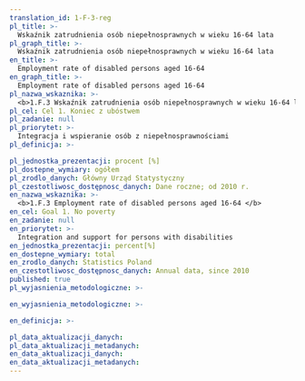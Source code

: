 ```yaml
---
translation_id: 1-F-3-reg
pl_title: >-
  Wskaźnik zatrudnienia osób niepełnosprawnych w wieku 16-64 lata
pl_graph_title: >-
  Wskaźnik zatrudnienia osób niepełnosprawnych w wieku 16-64 lata
en_title: >-
  Employment rate of disabled persons aged 16-64
en_graph_title: >-
  Employment rate of disabled persons aged 16-64
pl_nazwa_wskaznika: >-
  <b>1.F.3 Wskaźnik zatrudnienia osób niepełnosprawnych w wieku 16-64 lata</b>
pl_cel: Cel 1. Koniec z ubóstwem
pl_zadanie: null
pl_priorytet: >-
  Integracja i wspieranie osób z niepełnosprawnościami
pl_definicja: >-

pl_jednostka_prezentacji: procent [%]
pl_dostepne_wymiary: ogółem
pl_zrodlo_danych: Główny Urząd Statystyczny
pl_czestotliwosc_dostępnosc_danych: Dane roczne; od 2010 r.
en_nazwa_wskaznika: >-
  <b>1.F.3 Employment rate of disabled persons aged 16-64 </b>
en_cel: Goal 1. No poverty
en_zadanie: null
en_priorytet: >-
  Integration and support for persons with disabilities
en_jednostka_prezentacji: percent[%]
en_dostepne_wymiary: total
en_zrodlo_danych: Statistics Poland
en_czestotliwosc_dostępnosc_danych: Annual data, since 2010
published: true
pl_wyjasnienia_metodologiczne: >-

en_wyjasnienia_metodologiczne: >-

en_definicja: >-

pl_data_aktualizacji_danych:
pl_data_aktualizacji_metadanych:
en_data_aktualizacji_danych:
en_data_aktualizacji_metadanych:
---
```

